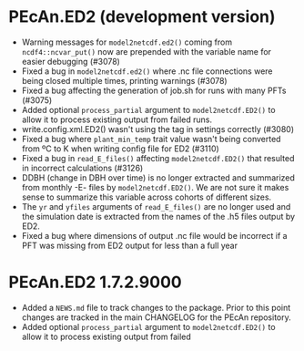 # PEcAn.ED2 (development version)

* Warning messages for `model2netcdf.ed2()` coming from `ncdf4::ncvar_put()` now are prepended with the variable name for easier debugging (#3078)
* Fixed a bug in `model2netcdf.ed2()` where .nc file connections were being closed multiple times, printing warnings (#3078)
* Fixed a bug affecting the generation of job.sh for runs with many PFTs (#3075)
* Added optional `process_partial` argument to `model2netcdf.ED2()` to allow it to process existing output from failed runs.
* write.config.xml.ED2() wasn't using the <revision> tag in settings correctly (#3080)
* Fixed a bug where `plant_min_temp` trait value wasn't being converted from ºC to K when writing config file for ED2 (#3110)
* Fixed a bug in `read_E_files()` affecting `model2netcdf.ED2()` that resulted in incorrect calculations (#3126)
* DDBH (change in DBH over time) is no longer extracted and summarized from monthly -E- files by `model2netcdf.ED2()`.  We are not sure it makes sense to summarize this variable across cohorts of different sizes.
* The `yr` and `yfiles` arguments of `read_E_files()` are no longer used and the simulation date is extracted from the names of the .h5 files output by ED2.
* Fixed a bug where dimensions of output .nc file would be incorrect if a PFT was missing from ED2 output for less than a full year


# PEcAn.ED2 1.7.2.9000

* Added a `NEWS.md` file to track changes to the package. Prior to this point changes are tracked in the main CHANGELOG for the PEcAn repository.
* Added optional `process_partial` argument to `model2netcdf.ED2()` to allow it to process existing output from failed 